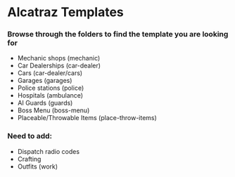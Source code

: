 # Alcatraz Templates

### Browse through the folders to find the template you are looking for

- Mechanic shops              (mechanic)
- Car Dealerships             (car-dealer)
- Cars                        (car-dealer/cars)
- Garages                     (garages)
- Police stations             (police)
- Hospitals                   (ambulance)
- AI Guards                   (guards)
- Boss Menu                   (boss-menu)
- Placeable/Throwable Items   (place-throw-items)

### Need to add:    
- Dispatch radio codes  
- Crafting    
- Outfits (work)
